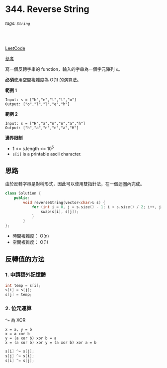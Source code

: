 # 344. Reverse String

###### tags: `String`
<br>

[LeetCode](https://leetcode.com/problems/reverse-string/)

[參考](https://github.com/youngyangyang04/leetcode-master/blob/master/problems/0344.%E5%8F%8D%E8%BD%AC%E5%AD%97%E7%AC%A6%E4%B8%B2.md)

寫一個反轉字串的 function，輸入的字串為一個字元陣列 `s`。

**必須**使用空間複雜度為 O(1) 的演算法。

**範例 1**
```
Input: s = ["h","e","l","l","o"]
Output: ["o","l","l","e","h"]
```

**範例 2**
```
Input: s = ["H","a","n","n","a","h"]
Output: ["h","a","n","n","a","H"]
```

**邊界限制**
- 1 <= s.length <= 10<sup>5</sup>
- `s[i]` is a printable ascii character.


## 思路

由於反轉字串是對稱形式，因此可以使用雙指針法，在一個迴圈內完成。

```cpp
class Solution {
    public:
        void reverseString(vector<char>& s) {
            for (int i = 0, j = s.size() - 1; i < s.size() / 2; i++, j--) {
                swap(s[i], s[j]);
            }
        }
};
```

- 時間複雜度： O(n)
- 空間複雜度： O(1)


## 反轉值的方法

### 1. 申請額外記憶體
```cpp
int temp = s[i];
s[i] = s[j];
s[j] = temp;
```

### 2. 位元運算
`^=` 為 XOR

```
x = a, y = b
x = a xor b
y = (a xor b) xor b = a
x = (a xor b) xor y = (a xor b) xor a = b
```

```cpp
s[i] ^= s[j];
s[j] ^= s[i];
s[i] ^= s[j];
```
